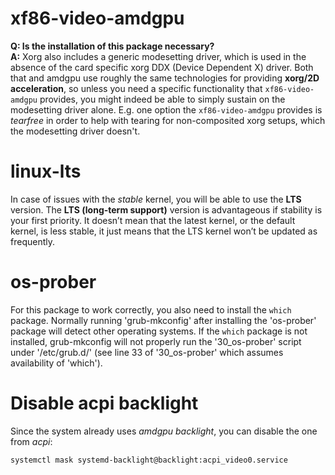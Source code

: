 # xf86-video-amdgpu
**Q: Is the installation of this package necessary?**  
**A:** Xorg also includes a generic modesetting driver, which is used in the absence of the card specific xorg DDX (Device Dependent X) driver. 
Both that and amdgpu use roughly the same technologies for providing **xorg/2D acceleration**, so unless you need a specific functionality that 
`xf86-video-amdgpu` provides, you might indeed be able to simply sustain on the modesetting driver alone. E.g. one option the `xf86-video-amdgpu`
provides is _tearfree_ in order to help with tearing for non-composited xorg setups, which the modesetting driver doesn't.

# linux-lts
In case of issues with the _stable_ kernel, you will be able to use the **LTS** version. The **LTS (long-term support)** version is advantageous if stability is your first priority. It doesn’t mean that the latest kernel, or the default kernel, is less stable, it just means that the LTS kernel won’t be updated as frequently.

# os-prober
For this package to work correctly, you also need to install the `which` package. Normally running 'grub-mkconfig' after installing the 'os-prober' package will detect other operating systems. If the `which` package is not installed, grub-mkconfig will not properly run the '30_os-prober' script under '/etc/grub.d/' (see line 33 of '30_os-prober' which assumes availability of 'which').

# Disable acpi backlight
Since the system already uses _amdgpu backlight_, you can disable the one from _acpi_: 
```bash
systemctl mask systemd-backlight@backlight:acpi_video0.service
```
